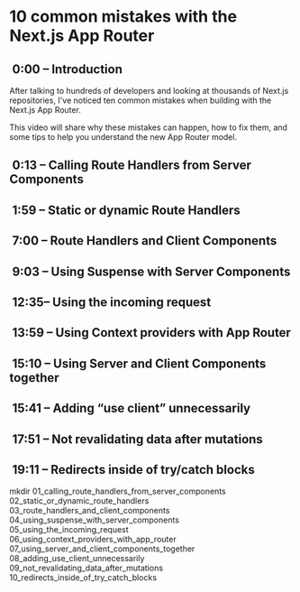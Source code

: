 # 10 common mistakes with the Next.js App Router

##  0:00 – Introduction

After talking to hundreds of developers and looking at thousands
of Next.js repositories, I've noticed ten common mistakes when
building with the Next.js App Router.

This video will share why these mistakes can happen, how to fix
them, and some tips to help you understand the new App Router model.

##  0:13 – Calling Route Handlers from Server Components

##  1:59 – Static or dynamic Route Handlers

##  7:00 – Route Handlers and Client Components

##  9:03 – Using Suspense with Server Components

##  12:35– Using the incoming request

##  13:59 – Using Context providers with App Router

##  15:10 – Using Server and Client Components together

##  15:41 – Adding “use client” unnecessarily

##  17:51 – Not revalidating data after mutations

##  19:11 – Redirects inside of try/catch blocks

mkdir 01_calling_route_handlers_from_server_components 02_static_or_dynamic_route_handlers 03_route_handlers_and_client_components 04_using_suspense_with_server_components 05_using_the_incoming_request 06_using_context_providers_with_app_router 07_using_server_and_client_components_together 08_adding_use_client_unnecessarily 09_not_revalidating_data_after_mutations 10_redirects_inside_of_try_catch_blocks
